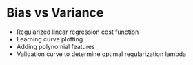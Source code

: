 # Bias vs Variance

- Regularized linear regression cost function
- Learning curve plotting
- Adding polynomial features
- Validation curve to determine optimal regularization lambda
